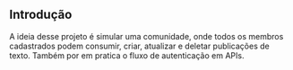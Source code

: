 
Introdução
----------

A ideia desse projeto é simular uma comunidade, onde todos os membros
cadastrados podem consumir, criar, atualizar e deletar publicações de
texto. Também por em pratica o fluxo de autenticação em APIs.

